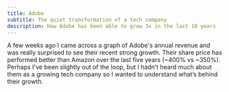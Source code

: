 ```yaml
---
title: Adobe
subtitle: The quiet transformation of a tech company
description: How Adobe has been able to grow 3x in the last 10 years
---
```


A few weeks ago I came across a graph of Adobe's annual revenue and was really surprised to see their recent strong growth. Their share price has performed better than Amazon over the last five years (~400% vs ~350%). Perhaps I've been slightly out of the loop, but I hadn’t heard much about them as a growing tech company so I wanted to understand what’s behind their growth.
